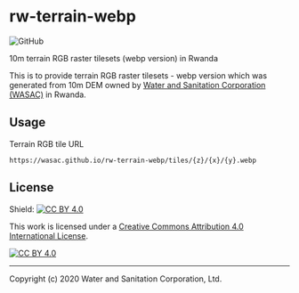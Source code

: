 # rw-terrain-webp
![GitHub](https://img.shields.io/github/license/wasac/rw-terrain-webp)

10m terrain RGB raster tilesets (webp version) in Rwanda

This is to provide terrain RGB raster tilesets - webp version which was generated from 10m DEM owned by [Water and Sanitation Corporation (WASAC)](https://www.wasac.rw) in Rwanda.

## Usage

Terrain RGB tile URL
```
https://wasac.github.io/rw-terrain-webp/tiles/{z}/{x}/{y}.webp
```

## License

Shield: [![CC BY 4.0][cc-by-shield]][cc-by]

This work is licensed under a [Creative Commons Attribution 4.0 International
License][cc-by].

[![CC BY 4.0][cc-by-image]][cc-by]

[cc-by]: http://creativecommons.org/licenses/by/4.0/
[cc-by-image]: https://i.creativecommons.org/l/by/4.0/88x31.png
[cc-by-shield]: https://img.shields.io/badge/License-CC%20BY%204.0-lightgrey.svg


---
Copyright (c) 2020 Water and Sanitation Corporation, Ltd.